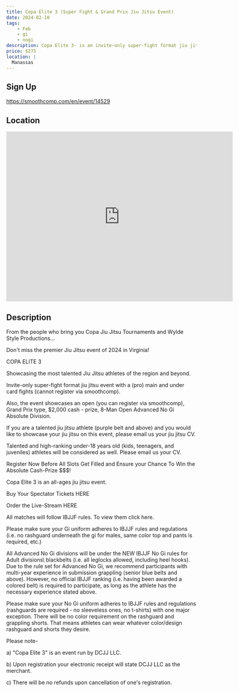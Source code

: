 ```yaml
---
title: Copa Elite 3 (Super Fight & Grand Prix Jiu Jitsu Event)
date: 2024-02-10
tags:
    - Feb
    - gi 
    - nogi 
description: Copa Elite 3- is an invite-only super-fight format jiu jitsu event that includes an open (anyone can register) $2K Advanced No Gi Absolute Division [Saturday February 10th 2024; 7pm - 1030pm]
price: $275
location: |
  Manassas
---
```

## Sign Up
https://smoothcomp.com/en/event/14529

## Location
<iframe src="https://www.google.com/maps/embed?pb=!1m18!1m12!1m3!1d12345.6789!2d-77.4619879!3d38.7621344!2m3!1f0!2f0!3f0!3m2!1i1024!2i768!4f13.1!3m3!1m2!1s0x0%3A0x0!2z38.7621344!5e0!3m2!1sen!2sus!4v1234567890" width="600" height="450" style="border:0;" allowfullscreen="" loading="lazy"></iframe>

## Description
From the people who bring you Copa Jiu Jitsu Tournaments and Wylde Style Productions...


Don't miss the premier Jiu Jitsu event of 2024 in Virginia!


COPA ELITE 3


Showcasing the most talented Jiu Jitsu athletes of the region and beyond.


Invite-only super-fight format jiu jitsu event with a (pro) main and under card fights (cannot register via smoothcomp).


Also, the event showcases an open (you can register via smoothcomp), Grand Prix type, $2,000 cash - prize, 8-Man Open Advanced No Gi Absolute Division.


If you are a talented jiu jitsu athlete (purple belt and above) and you would like to showcase your jiu jitsu on this event, please email us your jiu jitsu CV.


Talented and high-ranking under-18 years old (kids, teenagers, and juveniles) athletes will be considered as well. Please email us your CV.


Register Now Before All Slots Get Filled and Ensure your Chance To Win the Absolute Cash-Prize $$$!


Copa Elite 3 is an all-ages jiu jitsu event.


Buy Your Spectator Tickets HERE


Order the Live-Stream HERE


All matches will follow IBJJF rules. To view them click here. 


Please make sure your Gi uniform adheres to IBJJF rules and regulations (i.e. no rashguard underneath the gi for males, same color top and pants is required, etc.)


All Advanced No Gi divisions will be under the NEW IBJJF No Gi rules for Adult divisions\ blackbelts (i.e. all leglocks allowed, including heel hooks). Due to the rule set for Advanced No Gi, we recommend participants with multi-year experience in submission grappling (senior blue belts and above). However, no official IBJJF ranking (i.e. having been awarded a colored belt) is required to participate, as long as the athlete has the necessary experience stated above.


Please make sure your No Gi uniform adheres to IBJJF rules and regulations (rashguards are required - no sleeveless ones, no t-shirts) with one major exception. There will be no color requirement on the rashguard and grappling shorts. That means athletes can wear whatever color/design rashguard and shorts they desire.


Please note-


a) "Copa Elite 3" is an event run by DCJJ LLC.


b) Upon registration your electronic receipt will state DCJJ LLC as the merchant.


c) There will be no refunds upon cancellation of one's registration.